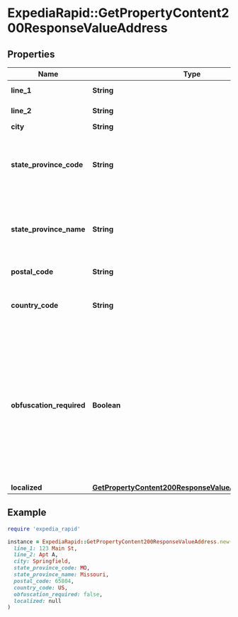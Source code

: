 # ExpediaRapid::GetPropertyContent200ResponseValueAddress

## Properties

| Name | Type | Description | Notes |
| ---- | ---- | ----------- | ----- |
| **line_1** | **String** | Address line 1. | [optional] |
| **line_2** | **String** | Address line 2. | [optional] |
| **city** | **String** | City. | [optional] |
| **state_province_code** | **String** | 2-letter or 3-letter state/province code for Australia, Canada and the USA. | [optional] |
| **state_province_name** | **String** | Text name of the State/Province - more common for additional countries. | [optional] |
| **postal_code** | **String** | Postal/zip code. | [optional] |
| **country_code** | **String** | 2-letter country code, in ISO 3166-1 alpha-2 format. | [optional] |
| **obfuscation_required** | **Boolean** | Flag to indicate whether a property address requires obfuscation before the property has been booked. If true, only the city, province, and country of the address can be shown to the customer. | [optional] |
| **localized** | [**GetPropertyContent200ResponseValueAddressLocalized**](GetPropertyContent200ResponseValueAddressLocalized.md) |  | [optional] |

## Example

```ruby
require 'expedia_rapid'

instance = ExpediaRapid::GetPropertyContent200ResponseValueAddress.new(
  line_1: 123 Main St,
  line_2: Apt A,
  city: Springfield,
  state_province_code: MO,
  state_province_name: Missouri,
  postal_code: 65804,
  country_code: US,
  obfuscation_required: false,
  localized: null
)
```

